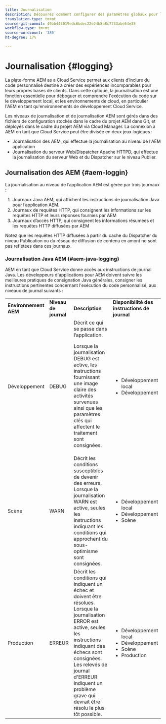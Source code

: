```yaml
---
title: Journalisation
description: Découvrez comment configurer des paramètres globaux pour le service de journalisation centrale, des paramètres spécifiques pour les services individuels ou apprenez à demander la journalisation des données.
translation-type: tm+mt
source-git-commit: 49bb443019edc6bdec22e24b8a8c7733abe54e35
workflow-type: tm+mt
source-wordcount: '386'
ht-degree: 17%

---
```



# Journalisation {#logging}

La plate-forme AEM as a Cloud Service permet aux clients d’inclure du code personnalisé destiné à créer des expériences incomparables pour leurs propres bases de clients. Dans cette optique, la journalisation est une fonction essentielle pour déboguer et comprendre l&#39;exécution du code sur le développement local, et les environnements de cloud, en particulier l&#39;AEM en tant qu&#39;environnements de développement Cloud Service.

Les niveaux de journalisation et de journalisation AEM sont gérés dans des fichiers de configuration stockés dans le cadre du projet AEM dans Git, et déployés dans le cadre du projet AEM via Cloud Manager. La connexion à AEM en tant que Cloud Service peut être divisée en deux jeux logiques :

* Journalisation des AEM, qui effectue la journalisation au niveau de l&#39;AEM application
* Journalisation du serveur Web/Dispatcher Apache HTTPD, qui effectue la journalisation du serveur Web et du Dispatcher sur le niveau Publier.

## Journalisation des AEM {#aem-loggin}

La journalisation au niveau de l’application AEM est gérée par trois journaux :

1. Journaux Java AEM, qui affichent les instructions de journalisation Java pour l’application AEM.
1. Journaux de requêtes HTTP, qui consignent les informations sur les requêtes HTTP et leurs réponses fournies par AEM
1. Journaux d’accès HTTP, qui consignent les informations résumées et les requêtes HTTP diffusées par AEM

Notez que les requêtes HTTP diffusées à partir du cache du Dispatcher du niveau Publication ou du réseau de diffusion de contenu en amont ne sont pas reflétées dans ces journaux.

### Journalisation Java AEM {#aem-java-logging}

AEM en tant que Cloud Service donne accès aux instructions de journal Java. Les développeurs d&#39;applications pour AEM doivent suivre les meilleures pratiques de consignation Java générales, consigner les instructions pertinentes concernant l&#39;exécution du code personnalisé, aux niveaux de journal suivants :

<table>
<tr>
<td>
<b>Environnement AEM</b></td>
<td>
<b>Niveau de journal</b></td>
<td>
<b>Description</b></td>
<td>
<b>Disponibilité des instructions de journal</b></td>
</tr>
<tr>
<td>
Développement</td>
<td>
DEBUG</td>
<td>
Décrit ce qui se passe dans l’application.<br>

Lorsque la journalisation DEBUG est active, les instructions fournissant une image claire des activités survenues ainsi que les paramètres clés qui affectent le traitement sont consignées.</td>
<td>
<ul>
<li> Développement local</li>
<li>Développement</li>
</ul></td>
</tr>
<tr>
<td>
Scène</td>
<td>
WARN</td>
<td>
Décrit les conditions susceptibles de devenir des erreurs.<br>
Lorsque la journalisation WARN est active, seules les instructions indiquant les conditions qui approchent du sous-optimisme sont consignées.</td>
<td>
<ul>
<li> Développement local</li>
<li>Développement</li>
<li>Scène</li>
</ul></td>
</tr>
<tr>
<td>
Production</td>
<td>
ERREUR</td>
<td>
Décrit les conditions qui indiquent un échec et doivent être résolues.<br>
Lorsque la journalisation ERROR est active, seules les instructions indiquant des échecs sont consignées. Les relevés de journal d'ERREUR indiquent un problème grave qui devrait être résolu le plus tôt possible.</td>
<td>
<ul>
<li> Développement local</li>
<li>Développement</li>
<li>Scène</li>
<li>Production</li>
</ul></td>
</tr>
</table>